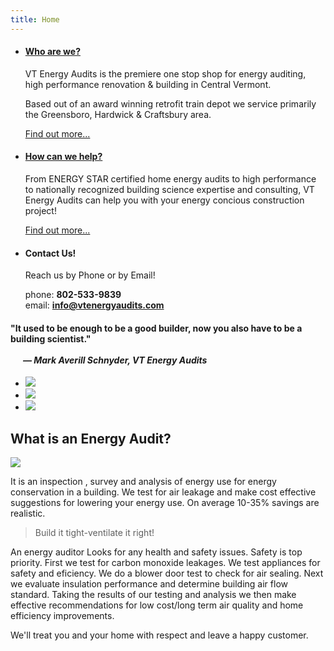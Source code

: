 ```yaml
---
title: Home
---
```



<ul id="hero-grid" class="small-block-grid-3"> 
  <li>
    <h4> <a href="/about">Who are we?</a> </h4>
    <p>
      VT Energy Audits is the premiere one stop shop for energy auditing, high
      performance renovation & building in Central Vermont.
    </p>
    <p>
      Based out of an award winning retrofit train depot we service primarily
      the Greensboro, Hardwick & Craftsbury area.
    </p>
    <p> <a href="/about">Find out more...</a> </p>
  </li> 
  <li>
    <h4> <a href="/services">How can we help?</a> </h4>
    <p>
      From ENERGY STAR certified home energy audits to high performance to
      nationally recognized building science expertise and consulting, VT Energy
      Audits can help you with your energy concious construction project!
    </p>
    <p> <a href="/services">Find out more...</a> </p>
  </li> 
  <li>
    <h4>Contact Us!</h4>
    <p>Reach us by Phone or by Email!</p>
    <p>
      phone: <strong>802-533-9839</strong> </br>
      email: <strong><a href="mailto:info@vtenergyaudits.com">info@vtenergyaudits.com</a></strong>
    </p>
  </li> 
</ul>

<div class="panel">
  <h4> "It used to be enough to be a good builder, now you also have to be a building scientist."<br/><br/>&nbsp;&nbsp;&nbsp;&nbsp;&nbsp;&nbsp;<em>&mdash; Mark Averill Schnyder, VT Energy Audits</em> </h4>
</div>

<ul id="logo-grid" class="small-block-grid-3"> 
  <li> <img src="/img/bpi.jpg" /> </li> 
  <li> <img src="/img/ev-logo.gif" /> </li> 
  <li> <img src="/img/energystar.jpg" /> </li> 
</ul>

## What is an Energy Audit?

<a href="/img/airleakage.png"><img src="/img/airleakage_thumb.png" class="right"/></a>

It is an inspection , survey and analysis of energy use for energy conservation
in a building.  We test for air leakage and make cost effective suggestions for
lowering your energy use.  On average 10-35% savings are realistic.

> Build it tight-ventilate it right!


An energy auditor Looks for any health and safety issues. Safety is top
priority. First we test for carbon monoxide leakages. We test appliances for
safety and eficiency. We do a blower door test to check for air sealing. Next
we evaluate insulation performance and determine building air flow standard.
Taking the results of our testing and analysis we then make effective
recommendations for low cost/long term air quality and home efficiency
improvements.

We'll treat you and your home with respect and leave a happy customer.

